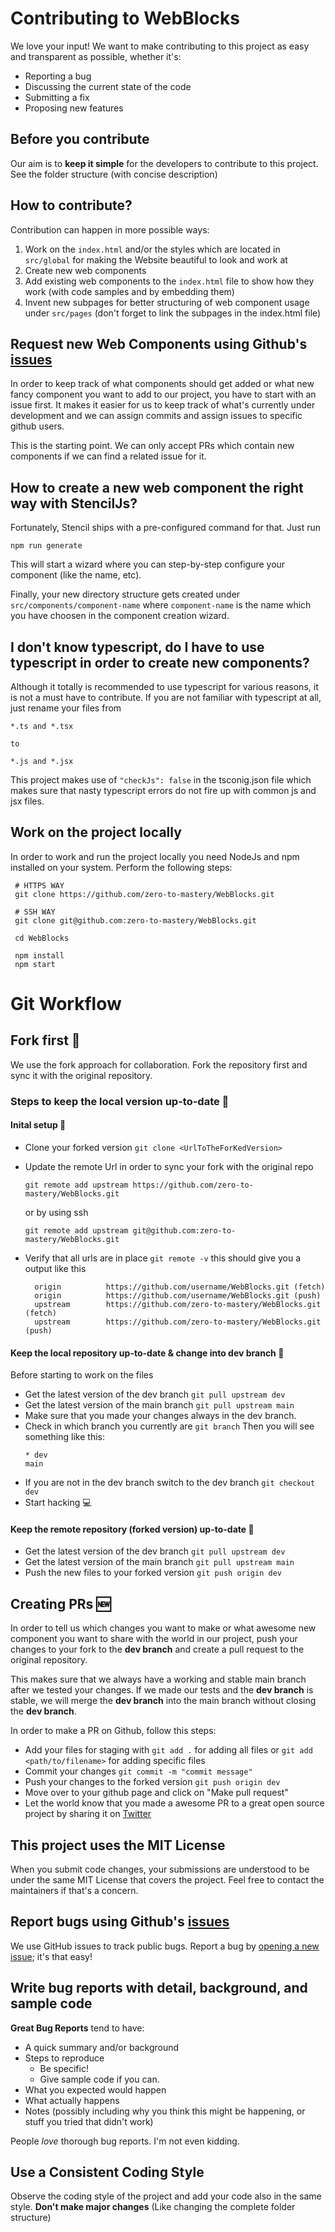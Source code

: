 # Contributing to WebBlocks

We love your input! We want to make contributing to this project as easy and transparent as possible, whether it's:

- Reporting a bug
- Discussing the current state of the code
- Submitting a fix
- Proposing new features

## Before you contribute

Our aim is to **keep it simple** for the developers to contribute to this project. See the folder structure (with concise description)

## How to contribute?

Contribution can happen in more possible ways:

1. Work on the `index.html` and/or the styles which are located in `src/global` for making the Website beautiful to look and work at
2. Create new web components
3. Add existing web components to the `index.html` file to show how they work (with code samples and by embedding them)
4. Invent new subpages for better structuring of web component usage under `src/pages` (don't forget to link the subpages in the index.html file)

## Request new Web Components using Github's [issues](../../issues)

In order to keep track of what components should get added or what new fancy component you want to add to our project, you have to start with an issue first.
It makes it easier for us to keep track of what's currently under development and we can assign commits and assign issues to specific github users.

This is the starting point. We can only accept PRs which contain new components if we can find a related issue for it.

## How to create a new web component the right way with StencilJs?

Fortunately, Stencil ships with a pre-configured command for that.
Just run

```
npm run generate
```

This will start a wizard where you can step-by-step configure your component (like the name, etc).

Finally, your new directory structure gets created under `src/components/component-name` where `component-name` is the name which you have choosen in the component creation wizard.

## I don't know typescript, do I have to use typescript in order to create new components?

Although it totally is recommended to use typescript for various reasons, it is not a must have to contribute.
If you are not familiar with typescript at all, just rename your files from

```
*.ts and *.tsx

to

*.js and *.jsx
```

This project makes use of `"checkJs": false` in the tsconig.json file which makes sure that nasty typescript errors do not fire up with common js and jsx files.

## Work on the project locally

In order to work and run the project locally you need NodeJs and npm installed on your system.
Perform the following steps:

```
 # HTTPS WAY
 git clone https://github.com/zero-to-mastery/WebBlocks.git

 # SSH WAY
 git clone git@github.com:zero-to-mastery/WebBlocks.git

 cd WebBlocks

 npm install
 npm start
```

# Git Workflow

## Fork first 🍴

We use the fork approach for collaboration. Fork the repository first and sync it with the original repository.

### Steps to keep the local version up-to-date 🔄

#### Inital setup 🛫

- Clone your forked version
  `git clone <UrlToTheForKedVersion>`

- Update the remote Url in order to sync your fork with the original repo

  `git remote add upstream https://github.com/zero-to-mastery/WebBlocks.git`

  or by using ssh

  `git remote add upstream git@github.com:zero-to-mastery/WebBlocks.git`

- Verify that all urls are in place
  `git remote -v`
  this should give you a output like this
  ```
    origin          https://github.com/username/WebBlocks.git (fetch)
    origin          https://github.com/username/WebBlocks.git (push)
    upstream        https://github.com/zero-to-mastery/WebBlocks.git (fetch)
    upstream        https://github.com/zero-to-mastery/WebBlocks.git (push)
  ```

#### Keep the local repository up-to-date & change into dev branch 🔄

Before starting to work on the files

- Get the latest version of the dev branch
  `git pull upstream dev`
- Get the latest version of the main branch
  `git pull upstream main`
- Make sure that you made your changes always in the dev branch.
- Check in which branch you currently are
  `git branch`
  Then you will see something like this:
  ```
  * dev
  main
  ```
- If you are not in the dev branch switch to the dev branch
  `git checkout dev`
- Start hacking 💻

#### Keep the remote repository (forked version) up-to-date 🔄

- Get the latest version of the dev branch
  `git pull upstream dev`
- Get the latest version of the main branch
  `git pull upstream main`
- Push the new files to your forked version
  `git push origin dev`

## Creating PRs 🆕

In order to tell us which changes you want to make or what awesome new component you want to share with the world in our project, push your changes to your fork to the **dev branch** and create a pull request to the original repository.

This makes sure that we always have a working and stable main branch after we tested your changes.
If we made our tests and the **dev branch** is stable, we will merge the **dev branch** into the main branch without closing the **dev branch**.

In order to make a PR on Github, follow this steps:

- Add your files for staging with
  `git add .` for adding all files or
  `git add <path/to/filename>` for adding specific files
- Commit your changes
  `git commit -m "commit message"`
- Push your changes to the forked version
  `git push origin dev`
- Move over to your github page and click on "Make pull request"
- Let the world know that you made a awesome PR to a great open source project by sharing it on [Twitter](https://ctt.ac/foi8n)
## This project uses the MIT License

When you submit code changes, your submissions are understood to be under the same MIT License that covers the project. Feel free to contact the maintainers if that's a concern.

## Report bugs using Github's [issues](../../issues)

We use GitHub issues to track public bugs. Report a bug by [opening a new issue](../../issues); it's that easy!

## Write bug reports with detail, background, and sample code

**Great Bug Reports** tend to have:

- A quick summary and/or background
- Steps to reproduce
  - Be specific!
  - Give sample code if you can.
- What you expected would happen
- What actually happens
- Notes (possibly including why you think this might be happening, or stuff you tried that didn't work)

People _love_ thorough bug reports. I'm not even kidding.

## Use a Consistent Coding Style

Observe the coding style of the project and add your code also in the same style.
**Don't make major changes** (Like changing the complete folder structure)
